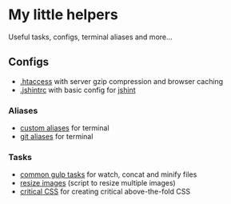 # My little helpers

Useful tasks, configs, terminal aliases and more...


## Configs

* [.htaccess](.htaccess) with server gzip compression and browser caching
* [.jshintrc](.jshintrc) with basic config for [jshint](http://jshint.com/)

### Aliases

* [custom aliases](aliases.md) for terminal
* [git aliases](git-aliases.md) for terminal


### Tasks

* [common gulp tasks](tasks/gulpfile.js) for watch, concat and minify files
* [resize images](tasks/resizeImage.js) (script to resize multiple images)
* [critical CSS](tasks/gulp-critical.js) for creating critical above-the-fold CSS
